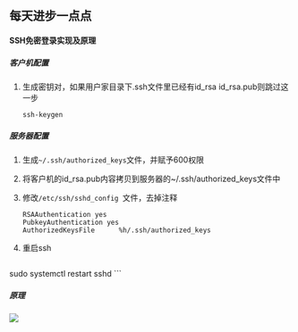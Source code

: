 ## 每天进步一点点

#### SSH免密登录实现及原理

##### 客户机配置

1. 生成密钥对，如果用户家目录下.ssh文件里已经有id_rsa  id_rsa.pub则跳过这一步

    ```shell
    ssh-keygen	
    ```

##### 服务器配置

1. 生成`~/.ssh/authorized_keys`文件，并赋予600权限

2. 将客户机的id_rsa.pub内容拷贝到服务器的~/.ssh/authorized_keys文件中

3. 修改`/etc/ssh/sshd_config `文件，去掉注释

   ```shell
   RSAAuthentication yes
   PubkeyAuthentication yes
   AuthorizedKeysFile      %h/.ssh/authorized_keys
   ```

4. 重启ssh

    ```shell
sudo systemctl restart sshd 
    ```

##### 原理

![](https://img-blog.csdn.net/20171214163915177?watermark/2/text/aHR0cDovL2Jsb2cuY3Nkbi5uZXQvcXFfMjY5MDcyNTE=/font/5a6L5L2T/fontsize/400/fill/I0JBQkFCMA==/dissolve/70/gravity/SouthEast)

